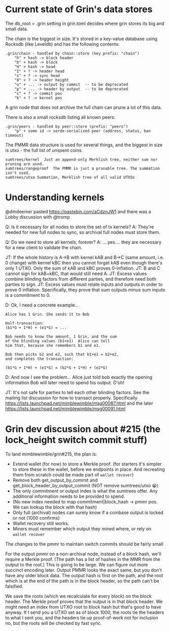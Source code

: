 # Current state of Grin's data stores

The db_root = .grin setting in grin.toml decides where grin stores its big
and small data.

The chain is the biggest in size. It's stored in a key-value database
using Rocksdb (like Leveldb) and has the following contents:

````
.grin/chain - handled by chain::store (key prefix: "chain")
	"h" + hash -> block header
	"b" + hash -> block
	"H" + hash -> head
	"I" + ? -> header head
	"s" + ? -> sync head
	"8" + ? -> header height
	"o" + ... -> output by commit  -- to be deprecated
	"p" + ... -> header by output  -- to be deprecated
	"c" + ? -> commit pos
	"k" + ? -> kernel pos
````
A grin node that does not archive the full chain can prune a lot of this data.

There is also a small rocksdb listing all known peers:
````
.grin/peers - handled by peer::store (prefix: "peers")
	"p" + some id -> serde-serialized peer (address, status, ban timeout)
````
The PMMR data structure is used for several things, and the biggest
in size is utxo - the full list of unspent coins.
````
sumtrees/kernel  Just an append-only Merklish tree, neither sum nor pruning are used.
sumtrees/rangeproof  The PMMR is just a prunable tree. The summation isn't used.
sumtrees/utxo Summation, Merklish tree of all valid UTXOs
````

# Understanding kernels

@dmdeemer pasted https://pastebin.com/aCdznJW1 and there was a Lobby discussion with @tromp

Q: Is it necessary for all nodes to store the set of tx kernels?
A: They're needed for new full nodes to sync, so archival full nodes must store them.

Q: Do we need to store all kernels, forever?
A: ....yes.... they are necessary for a new client to validate the chain.

JT: If the whole history is A->B with kernel kAB and B->C (same amount, i.e. 0 change) with kernel kBC then you cannot forget kAB
even though there's only 1 UTXO. Only the sum of kAB and kBC proves 0-inflation.
JT: B and C cannot sign for kAB+kBC, that would still need A.
JT: Excess values combine blinding factors from different parties, and therefore need both parties to sign.
JT: Excess values must relate inputs and outputs in order to prove 0 inflation.
Specifically, they prove that sum outputs minus sum inputs is a commitment to 0.

D: Ok, I need a concrete example...
````
Alice has 1 Grin. She sends it to Bob

Half-transaction:
(b1*G + 1*H) + (e1*G) = ...

Bob needs to know the amount, 1 Grin, and the sum 
of the blinding values (b1+e1)  Alice can tell 
him that, because she remembers b1 and e1.

Bob then picks b2 and e2, such that b1+e1 = b2+e2,
and completes the transaction:

(b1*G + 1*H) + (e1*G) = (b2*G + 1*H) + (e2*G)
````

D: And now I see the problem... Alice just told bob exactly the opening information Bob will later need to spend his output. D'oh!

JT: It's not safe for parties to tell each other blinding factors. See the mailing list discussion for how to transact properly. Specifically https://lists.launchpad.net/mimblewimble/msg00087.html and the later https://lists.launchpad.net/mimblewimble/msg00091.html

# Grin dev discussion about #215 (the lock_height switch commit stuff)

To land mimblewimble/grin#215, the plan is:

 * Extend wallet (for now) to store a Merkle proof.
   (for starters it's simpler to store these in the wallet, before we endpoints in place. And recreating them from scratch could be made part of `wallet recover`)
 * Remove both get_output_by_commit and get_block_header_by_output_commit (NOT remove sumtrees/utxo :grinning:)
 * The only commitment or output index is what the sumtrees offer. Any additional information needs to be provided to spend.
 * (No new index needed to map commitment|block_hash -> pmmr pos. We can lookup the block with that hash)
 * Only full (archival) nodes can surely know if a coinbase output is locked or not (1000 confirms)
 * Wallet recovery still works.
 * Miners must remember which output they mined where, or rely on `wallet recover`

The changes to the pmmr to maintain switch commits should be fairly small

For the output pmmr on a non-archival node, instead of a block hash, we'll require a Merkle proof.
	 (The path has a list of hashes in the MMR from the output to the root.)
	 This is going to be large. We can figure out more succinct encoding later.
	 Output PMMR looks the exact same, but you don't have any older block data.
	 The output hash is first on the path, and the root which is at the end of the path is in the block header,
	 so the path can't be falsified.

We save the roots (which we recalculate for every block) on the block header.
The Merkle proof proves that the output is in that block header.
We might need an index from UTXO root to block hash but that's good to have anyway.
If I send you a UTXO set as of block 1000, the roots tie the headers to what I sent you, and the headers tie up proof-of-work not for inclusion no, but the roots will be checked by fast sync.

